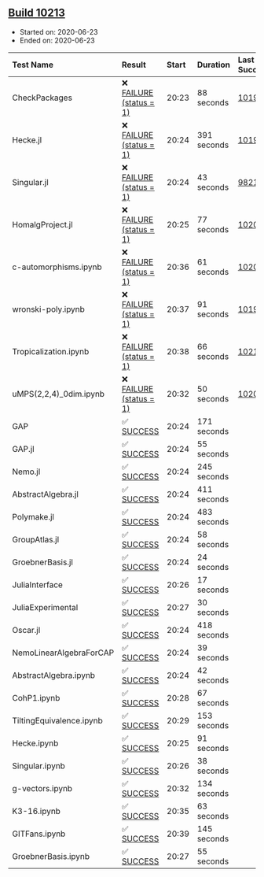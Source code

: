 ## [Build 10213](https://oscarci.mathematik.uni-kl.de/job/oscar/10213/)

* Started on: 2020-06-23
* Ended on: 2020-06-23

| Test Name    | Result | Start | Duration | Last Success | First Failure |
|:-------------|:-------|:------|:---------|:-------------|:--------------|
| CheckPackages | ❌ [FAILURE (status = 1)](https://oscarci.mathematik.uni-kl.de/job/oscar/10213/artifact/logs/build-10213/CheckPackages.log) | 20:23 | 88 seconds | [10197](https://oscarci.mathematik.uni-kl.de/job/oscar/10197/) | [10198](https://oscarci.mathematik.uni-kl.de/job/oscar/10198/) |
| Hecke.jl | ❌ [FAILURE (status = 1)](https://oscarci.mathematik.uni-kl.de/job/oscar/10213/artifact/logs/build-10213/Hecke.jl.log) | 20:24 | 391 seconds | [10197](https://oscarci.mathematik.uni-kl.de/job/oscar/10197/) | [10198](https://oscarci.mathematik.uni-kl.de/job/oscar/10198/) |
| Singular.jl | ❌ [FAILURE (status = 1)](https://oscarci.mathematik.uni-kl.de/job/oscar/10213/artifact/logs/build-10213/Singular.jl.log) | 20:24 | 43 seconds | [9821](https://oscarci.mathematik.uni-kl.de/job/oscar/9821/) | [9822](https://oscarci.mathematik.uni-kl.de/job/oscar/9822/) |
| HomalgProject.jl | ❌ [FAILURE (status = 1)](https://oscarci.mathematik.uni-kl.de/job/oscar/10213/artifact/logs/build-10213/HomalgProject.jl.log) | 20:25 | 77 seconds | [10209](https://oscarci.mathematik.uni-kl.de/job/oscar/10209/) | [10210](https://oscarci.mathematik.uni-kl.de/job/oscar/10210/) |
| c-automorphisms.ipynb | ❌ [FAILURE (status = 1)](https://oscarci.mathematik.uni-kl.de/job/oscar/10213/artifact/logs/build-10213/c-automorphisms.ipynb.log) | 20:36 | 61 seconds | [10209](https://oscarci.mathematik.uni-kl.de/job/oscar/10209/) | [10210](https://oscarci.mathematik.uni-kl.de/job/oscar/10210/) |
| wronski-poly.ipynb | ❌ [FAILURE (status = 1)](https://oscarci.mathematik.uni-kl.de/job/oscar/10213/artifact/logs/build-10213/wronski-poly.ipynb.log) | 20:37 | 91 seconds | [10197](https://oscarci.mathematik.uni-kl.de/job/oscar/10197/) | [10198](https://oscarci.mathematik.uni-kl.de/job/oscar/10198/) |
| Tropicalization.ipynb | ❌ [FAILURE (status = 1)](https://oscarci.mathematik.uni-kl.de/job/oscar/10213/artifact/logs/build-10213/Tropicalization.ipynb.log) | 20:38 | 66 seconds | [10211](https://oscarci.mathematik.uni-kl.de/job/oscar/10211/) | [10212](https://oscarci.mathematik.uni-kl.de/job/oscar/10212/) |
| uMPS(2,2,4)_0dim.ipynb | ❌ [FAILURE (status = 1)](https://oscarci.mathematik.uni-kl.de/job/oscar/10213/artifact/logs/build-10213/uMPS-2-2-4-_0dim.ipynb.log) | 20:32 | 50 seconds | [10209](https://oscarci.mathematik.uni-kl.de/job/oscar/10209/) | [10210](https://oscarci.mathematik.uni-kl.de/job/oscar/10210/) |
| GAP | ✅ [SUCCESS](https://oscarci.mathematik.uni-kl.de/job/oscar/10213/artifact/logs/build-10213/GAP.log) | 20:24 | 171 seconds |  |  |
| GAP.jl | ✅ [SUCCESS](https://oscarci.mathematik.uni-kl.de/job/oscar/10213/artifact/logs/build-10213/GAP.jl.log) | 20:24 | 55 seconds |  |  |
| Nemo.jl | ✅ [SUCCESS](https://oscarci.mathematik.uni-kl.de/job/oscar/10213/artifact/logs/build-10213/Nemo.jl.log) | 20:24 | 245 seconds |  |  |
| AbstractAlgebra.jl | ✅ [SUCCESS](https://oscarci.mathematik.uni-kl.de/job/oscar/10213/artifact/logs/build-10213/AbstractAlgebra.jl.log) | 20:24 | 411 seconds |  |  |
| Polymake.jl | ✅ [SUCCESS](https://oscarci.mathematik.uni-kl.de/job/oscar/10213/artifact/logs/build-10213/Polymake.jl.log) | 20:24 | 483 seconds |  |  |
| GroupAtlas.jl | ✅ [SUCCESS](https://oscarci.mathematik.uni-kl.de/job/oscar/10213/artifact/logs/build-10213/GroupAtlas.jl.log) | 20:24 | 58 seconds |  |  |
| GroebnerBasis.jl | ✅ [SUCCESS](https://oscarci.mathematik.uni-kl.de/job/oscar/10213/artifact/logs/build-10213/GroebnerBasis.jl.log) | 20:24 | 24 seconds |  |  |
| JuliaInterface | ✅ [SUCCESS](https://oscarci.mathematik.uni-kl.de/job/oscar/10213/artifact/logs/build-10213/JuliaInterface.log) | 20:26 | 17 seconds |  |  |
| JuliaExperimental | ✅ [SUCCESS](https://oscarci.mathematik.uni-kl.de/job/oscar/10213/artifact/logs/build-10213/JuliaExperimental.log) | 20:27 | 30 seconds |  |  |
| Oscar.jl | ✅ [SUCCESS](https://oscarci.mathematik.uni-kl.de/job/oscar/10213/artifact/logs/build-10213/Oscar.jl.log) | 20:24 | 418 seconds |  |  |
| NemoLinearAlgebraForCAP | ✅ [SUCCESS](https://oscarci.mathematik.uni-kl.de/job/oscar/10213/artifact/logs/build-10213/NemoLinearAlgebraForCAP.log) | 20:24 | 39 seconds |  |  |
| AbstractAlgebra.ipynb | ✅ [SUCCESS](https://oscarci.mathematik.uni-kl.de/job/oscar/10213/artifact/logs/build-10213/AbstractAlgebra.ipynb.log) | 20:24 | 42 seconds |  |  |
| CohP1.ipynb | ✅ [SUCCESS](https://oscarci.mathematik.uni-kl.de/job/oscar/10213/artifact/logs/build-10213/CohP1.ipynb.log) | 20:28 | 67 seconds |  |  |
| TiltingEquivalence.ipynb | ✅ [SUCCESS](https://oscarci.mathematik.uni-kl.de/job/oscar/10213/artifact/logs/build-10213/TiltingEquivalence.ipynb.log) | 20:29 | 153 seconds |  |  |
| Hecke.ipynb | ✅ [SUCCESS](https://oscarci.mathematik.uni-kl.de/job/oscar/10213/artifact/logs/build-10213/Hecke.ipynb.log) | 20:25 | 91 seconds |  |  |
| Singular.ipynb | ✅ [SUCCESS](https://oscarci.mathematik.uni-kl.de/job/oscar/10213/artifact/logs/build-10213/Singular.ipynb.log) | 20:26 | 38 seconds |  |  |
| g-vectors.ipynb | ✅ [SUCCESS](https://oscarci.mathematik.uni-kl.de/job/oscar/10213/artifact/logs/build-10213/g-vectors.ipynb.log) | 20:32 | 134 seconds |  |  |
| K3-16.ipynb | ✅ [SUCCESS](https://oscarci.mathematik.uni-kl.de/job/oscar/10213/artifact/logs/build-10213/K3-16.ipynb.log) | 20:35 | 63 seconds |  |  |
| GITFans.ipynb | ✅ [SUCCESS](https://oscarci.mathematik.uni-kl.de/job/oscar/10213/artifact/logs/build-10213/GITFans.ipynb.log) | 20:39 | 145 seconds |  |  |
| GroebnerBasis.ipynb | ✅ [SUCCESS](https://oscarci.mathematik.uni-kl.de/job/oscar/10213/artifact/logs/build-10213/GroebnerBasis.ipynb.log) | 20:27 | 55 seconds |  |  |
